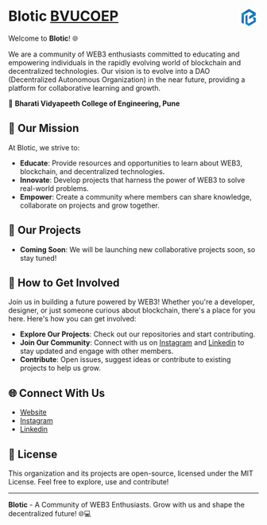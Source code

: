 # Blotic <a href="https://bloticbvpcoe.netlify.app">BVUCOEP<img src="../images/blotic.png" height=40px align=right></a>

Welcome to **Blotic**! 🌐

We are a community of WEB3 enthusiasts committed to educating and empowering individuals in the rapidly evolving world of blockchain and decentralized technologies. Our vision is to evolve into a DAO (Decentralized Autonomous Organization) in the near future, providing a platform for collaborative learning and growth.

📍 **Bharati Vidyapeeth College of Engineering, Pune**
## 🌟 Our Mission
At Blotic, we strive to:
- **Educate**: Provide resources and opportunities to learn about WEB3, blockchain, and decentralized technologies.
- **Innovate**: Develop projects that harness the power of WEB3 to solve real-world problems.
- **Empower**: Create a community where members can share knowledge, collaborate on projects and grow together.

## 🚀 Our Projects
- **Coming Soon**: We will be launching new collaborative projects soon, so stay tuned!

## 🤝 How to Get Involved
Join us in building a future powered by WEB3! Whether you're a developer, designer, or just someone curious about blockchain, there's a place for you here. Here's how you can get involved:
- **Explore Our Projects**: Check out our repositories and start contributing.
- **Join Our Community**: Connect with us on [Instagram](https://www.instagram.com/blotic_bvducoep/) and [Linkedin](https://www.linkedin.com/company/blotic/) to stay updated and engage with other members.
- **Contribute**: Open issues, suggest ideas or contribute to existing projects to help us grow.

## 🌐 Connect With Us
- [Website](https://bloticbvpcoe.netlify.app/)
- [Instagram](https://www.instagram.com/blotic_bvducoep/)
- [Linkedin](https://www.linkedin.com/company/blotic/)

## 📜 License
This organization and its projects are open-source, licensed under the MIT License. Feel free to explore, use and contribute!

---

**Blotic** - A Community of WEB3 Enthusiasts. Grow with us and shape the decentralized future! 🌐💻
